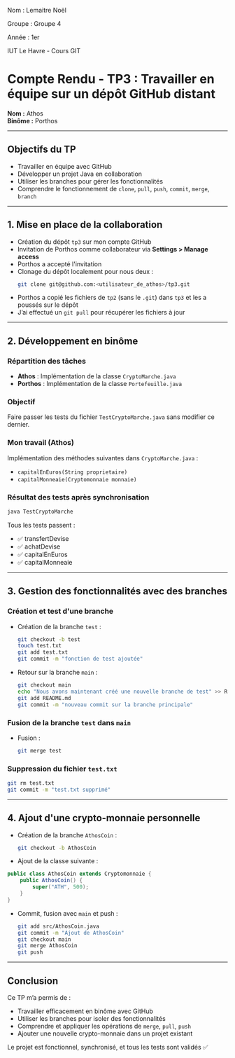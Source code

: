 Nom : Lemaitre Noël 

Groupe : Groupe 4

Année : 1er

IUT Le Havre - Cours GIT

# Compte Rendu - TP3 : Travailler en équipe sur un dépôt GitHub distant

**Nom :** Athos  
**Binôme :** Porthos

---

## Objectifs du TP

- Travailler en équipe avec GitHub
- Développer un projet Java en collaboration
- Utiliser les branches pour gérer les fonctionnalités
- Comprendre le fonctionnement de `clone`, `pull`, `push`, `commit`, `merge`, `branch`

---

## 1. Mise en place de la collaboration

- Création du dépôt `tp3` sur mon compte GitHub
- Invitation de Porthos comme collaborateur via **Settings > Manage access**
- Porthos a accepté l'invitation
- Clonage du dépôt localement pour nous deux :
  ```bash
  git clone git@github.com:<utilisateur_de_athos>/tp3.git
  ```
- Porthos a copié les fichiers de `tp2` (sans le `.git`) dans `tp3` et les a poussés sur le dépôt
- J’ai effectué un `git pull` pour récupérer les fichiers à jour

---

## 2. Développement en binôme

### Répartition des tâches

- **Athos** : Implémentation de la classe `CryptoMarche.java`
- **Porthos** : Implémentation de la classe `Portefeuille.java`

### Objectif

Faire passer les tests du fichier `TestCryptoMarche.java` sans modifier ce dernier.

### Mon travail (Athos)

Implémentation des méthodes suivantes dans `CryptoMarche.java` :
- `capitalEnEuros(String proprietaire)`
- `capitalMonneaie(Cryptomonnaie monnaie)`

### Résultat des tests après synchronisation

```bash
java TestCryptoMarche
```

Tous les tests passent :
- ✅ transfertDevise
- ✅ achatDevise
- ✅ capitalEnEuros
- ✅ capitalMonneaie

---

## 3. Gestion des fonctionnalités avec des branches

### Création et test d'une branche

- Création de la branche `test` :
  ```bash
  git checkout -b test
  touch test.txt
  git add test.txt
  git commit -m "fonction de test ajoutée"
  ```
- Retour sur la branche `main` :
  ```bash
  git checkout main
  echo "Nous avons maintenant créé une nouvelle branche de test" >> README.md
  git add README.md
  git commit -m "nouveau commit sur la branche principale"
  ```

### Fusion de la branche `test` dans `main`

- Fusion :
  ```bash
  git merge test
  ```

### Suppression du fichier `test.txt`

```bash
git rm test.txt
git commit -m "test.txt supprimé"
```

---

## 4. Ajout d'une crypto-monnaie personnelle

- Création de la branche `AthosCoin` :
  ```bash
  git checkout -b AthosCoin
  ```

- Ajout de la classe suivante :

```java
public class AthosCoin extends Cryptomonnaie {
    public AthosCoin() {
        super("ATH", 500);
    }
}
```

- Commit, fusion avec `main` et push :
  ```bash
  git add src/AthosCoin.java
  git commit -m "Ajout de AthosCoin"
  git checkout main
  git merge AthosCoin
  git push
  ```

---

## Conclusion

Ce TP m’a permis de :
- Travailler efficacement en binôme avec GitHub
- Utiliser les branches pour isoler des fonctionnalités
- Comprendre et appliquer les opérations de `merge`, `pull`, `push`
- Ajouter une nouvelle crypto-monnaie dans un projet existant

Le projet est fonctionnel, synchronisé, et tous les tests sont validés ✅
